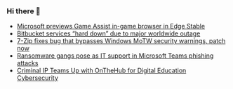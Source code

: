 ### Hi there 👋

<!--START_SECTION:feed-->
* [Microsoft previews Game Assist in-game browser in Edge Stable](https://www.bleepingcomputer.com/news/microsoft/microsoft-previews-game-assist-in-game-browser-in-edge-stable/)
* [Bitbucket services “hard down” due to major worldwide outage](https://www.bleepingcomputer.com/news/technology/bitbucket-services-hard-down-due-to-major-worldwide-outage/)
* [7-Zip fixes bug that bypasses Windows MoTW security warnings, patch now](https://www.bleepingcomputer.com/news/security/7-zip-fixes-bug-that-bypasses-the-windows-motw-security-mechanism-patch-now/)
* [Ransomware gangs pose as IT support in Microsoft Teams phishing attacks](https://www.bleepingcomputer.com/news/security/ransomware-gangs-pose-as-it-support-in-microsoft-teams-phishing-attacks/)
* [Criminal IP Teams Up with OnTheHub for Digital Education Cybersecurity](https://www.bleepingcomputer.com/news/security/criminal-ip-teams-up-with-onthehub-for-digital-education-cybersecurity/)
<!--END_SECTION:feed-->

<!--
**frankenk/frankenk** is a ✨ _special_ ✨ repository because its `README.md` (this file) appears on your GitHub profile.

Here are some ideas to get you started:

- 🔭 I’m currently working on ...
- 🌱 I’m currently learning ...
- 👯 I’m looking to collaborate on ...
- 🤔 I’m looking for help with ...
- 💬 Ask me about ...
- 📫 How to reach me: ...
- 😄 Pronouns: ...
- ⚡ Fun fact: ...
-->



